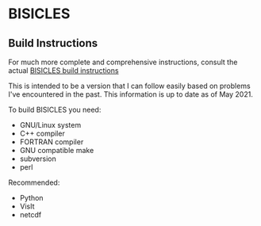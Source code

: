 # BISICLES

## Build Instructions

For much more complete and comprehensive instructions, consult the actual [BISICLES build instructions](http://davis.lbl.gov/Manuals/BISICLES-DOCS/index.html)

This is intended to be a version that I can follow easily based on problems I've encountered in the past. 
This information is up to date as of May 2021. 

To build BISICLES you need:
* GNU/Linux system
* C++ compiler
* FORTRAN compiler
* GNU compatible make
* subversion 
* perl

Recommended:
* Python
* VisIt
* netcdf
